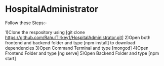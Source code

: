 # HospitalAdministrator
Follow these Steps:-

1)Clone the respository using [git clone https://github.com/RahulTirkey1/HospitalAdministrator.git]
2)Open both frontend and backend folder and type [npm install] to download dependencies
3)Open Command Terminal and type [mongod]
4)Open Frontend Folder and type [ng serve]
5)Open Backend Folder and type [npm start]

